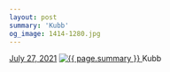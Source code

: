 ```yaml
---
layout: post
summary: 'Kubb'
og_image: 1414-1280.jpg
---
```


<p>
  <time>
    <a href="/1414">July 27, 2021</a>
  </time>
  <a href="/1414">
    <img src="{{ site.assets_url }}/1414-640.jpg" srcset="{{ site.assets_url }}/1414-320.jpg 320w, {{ site.assets_url }}/1414-640.jpg 640w, {{ site.assets_url }}/1414-960.jpg 960w, {{ site.assets_url }}/1414-1280.jpg 1280w" sizes="(min-width: 700px) 50vw, calc(100vw - 2rem)" alt="{{ page.summary }}" />
  </a>
  <span>Kubb</span>
</p>
